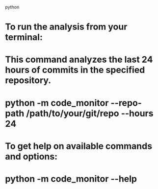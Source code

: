 

<!-- DOC_ID: code_monitor\__main__.py----main -->
python
# To run the analysis from your terminal:
# This command analyzes the last 24 hours of commits in the specified repository.
# python -m code_monitor --repo-path /path/to/your/git/repo --hours 24

# To get help on available commands and options:
# python -m code_monitor --help
<!-- END_DOC_ID: code_monitor\__main__.py----main -->

